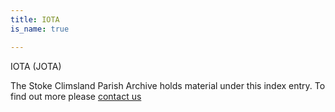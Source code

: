 ```yaml
---
title: IOTA
is_name: true

---
```


IOTA (JOTA)


The Stoke Climsland Parish Archive holds material under this index entry. To find out more please [contact us](/contact/)
